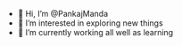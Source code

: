 - 👋 Hi, I’m @PankajManda
- 👀 I’m interested in exploring new things
- 🌱 I’m currently working all well as learning 
<!---
kumarmanda/kumarmanda is a ✨ special ✨ repository because its `README.md` (this file) appears on your GitHub profile.
You can click the Preview link to take a look at your changes.
--->
